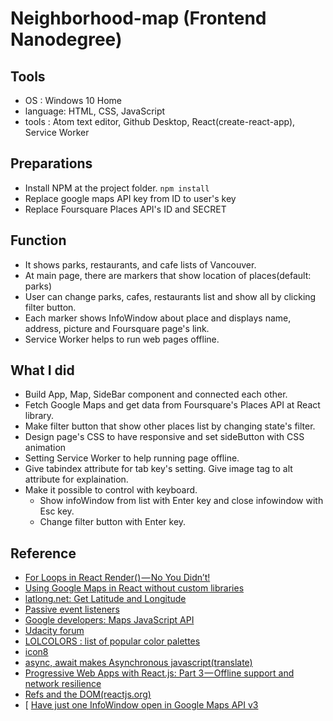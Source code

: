 # Neighborhood-map (Frontend Nanodegree)
## Tools
- OS : Windows 10 Home
- language: HTML, CSS, JavaScript
- tools : Atom text editor, Github Desktop, React(create-react-app), Service Worker

## Preparations
- Install NPM at the project folder. `npm install`
- Replace google maps API key from ID to user's key
- Replace Foursquare Places API's ID and SECRET

## Function
- It shows parks, restaurants, and cafe lists of Vancouver.
- At main page, there are markers that show location of places(default: parks)
- User can change parks, cafes, restaurants list and show all by clicking filter button.
- Each marker shows InfoWindow about place and displays name, address, picture and Foursquare page's link.
- Service Worker helps to run web pages offline.

## What I did
- Build App, Map, SideBar component and connected each other.
- Fetch Google Maps and get data from Foursquare's Places API at React library.
- Make filter button that show other places list by changing state's filter.
- Design page's CSS to have responsive and set sideButton with CSS animation
- Setting Service Worker to help running page offline.
- Give tabindex attribute for tab key's setting. Give image tag to alt attribute for explaination.
- Make it possible to control with keyboard.
  - Show infoWindow from list with Enter key and close infowindow with Esc key.
  - Change filter button with Enter key.

## Reference
- [For Loops in React Render() — No You Didn’t!](https://blog.cloudboost.io/for-loops-in-react-render-no-you-didnt-6c9f4aa73778)
- [Using Google Maps in React without custom libraries](http://cuneyt.aliustaoglu.biz/en/using-google-maps-in-react-without-custom-libraries/)
- [latlong.net: Get Latitude and Longitude](https://www.latlong.net/)
- [Passive event listeners](https://github.com/WICG/EventListenerOptions/blob/gh-pages/explainer.md)
- [Google developers: Maps JavaScript API](https://developers.google.com/maps/documentation/javascript/tutorial)
- [Udacity forum](https://discussions.udacity.com/)
- [LOLCOLORS : list of popular color palettes](https://www.webdesignrankings.com/resources/lolcolors/)
- [icon8](https://icons8.com/)
- [async, await makes Asynchronous javascript(translate)](https://blueshw.github.io/2018/02/27/async-await/)
- [Progressive Web Apps with React.js: Part 3 — Offline support and network resilience](https://medium.com/@addyosmani/progressive-web-apps-with-react-js-part-3-offline-support-and-network-resilience-c84db889162c)
- [Refs and the DOM(reactjs.org)](https://reactjs.org/docs/refs-and-the-dom.html)
- [
[Have just one InfoWindow open in Google Maps API v3](https://code.i-harness.com/en/q/1c9e8c)

